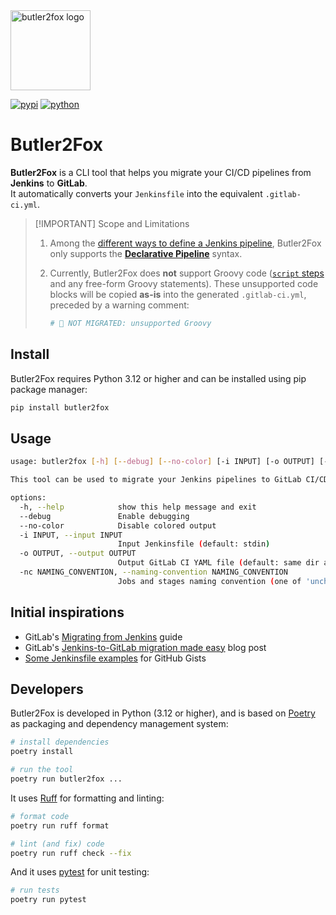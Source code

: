 <img alt="butler2fox logo" width="128px" src="https://gitlab.com/pismy/butler2fox/-/raw/main/logo.png">

[![pypi](https://img.shields.io/pypi/v/butler2fox.svg)](https://pypi.org/project/butler2fox/)
[![python](https://img.shields.io/pypi/pyversions/butler2fox.svg)](https://pypi.org/project/butler2fox/)

# Butler2Fox

**Butler2Fox** is a CLI tool that helps you migrate your CI/CD pipelines from **Jenkins** to **GitLab**.  
It automatically converts your `Jenkinsfile` into the equivalent `.gitlab-ci.yml`.

> [!IMPORTANT] Scope and Limitations
> 1. Among the [different ways to define a Jenkins pipeline](https://www.jenkins.io/doc/book/pipeline/getting-started/#defining-a-pipeline),
> Butler2Fox only supports the [**Declarative Pipeline**](https://www.jenkins.io/doc/book/pipeline/syntax/#declarative-pipeline) syntax.
> 2. Currently, Butler2Fox does **not** support Groovy code ([`script` steps](https://www.jenkins.io/doc/book/pipeline/syntax/#script)
> and any free-form Groovy statements).
> These unsupported code blocks will be copied **as-is** into the generated `.gitlab-ci.yml`, preceded by a warning comment:
>
>    ```yaml
>    # 🚨 NOT MIGRATED: unsupported Groovy
>    ```

## Install

Butler2Fox requires Python 3.12 or higher and can be installed using pip package manager:

```bash
pip install butler2fox
```

## Usage

```bash
usage: butler2fox [-h] [--debug] [--no-color] [-i INPUT] [-o OUTPUT] [-nc NAMING_CONVENTION]

This tool can be used to migrate your Jenkins pipelines to GitLab CI/CD

options:
  -h, --help            show this help message and exit
  --debug               Enable debugging
  --no-color            Disable colored output
  -i INPUT, --input INPUT
                        Input Jenkinsfile (default: stdin)
  -o OUTPUT, --output OUTPUT
                        Output GitLab CI YAML file (default: same dir as input or stdout)
  -nc NAMING_CONVENTION, --naming-convention NAMING_CONVENTION
                        Jobs and stages naming convention (one of 'unchanged', 'snake', 'kebab', 'camel' or 'pascal')
```

## Initial inspirations

- GitLab's [Migrating from Jenkins](https://docs.gitlab.com/ee/ci/migration/jenkins.html) guide
- GitLab's [Jenkins-to-GitLab migration made easy](https://about.gitlab.com/blog/2024/02/01/jenkins-to-gitlab-migration-made-easy/) blog post
- [Some Jenkinsfile examples](https://gist.github.com/merikan/228cdb1893fca91f0663bab7b095757c) for GitHub Gists

## Developers

Butler2Fox is developed in Python (3.12 or higher), and is based on [Poetry](https://python-poetry.org/)
as packaging and dependency management system:

```bash
# install dependencies
poetry install

# run the tool
poetry run butler2fox ...
```

It uses [Ruff](https://docs.astral.sh/ruff/) for formatting and linting:

```bash
# format code
poetry run ruff format

# lint (and fix) code
poetry run ruff check --fix
```

And it uses [pytest](https://docs.pytest.org/) for unit testing:

```bash
# run tests
poetry run pytest
```
